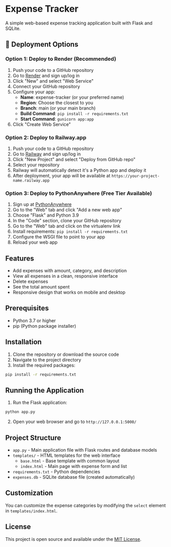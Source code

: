 # Expense Tracker

A simple web-based expense tracking application built with Flask and SQLite.

## 🚀 Deployment Options

### Option 1: Deploy to Render (Recommended)

1. Push your code to a GitHub repository
2. Go to [Render](https://render.com/) and sign up/log in
3. Click "New" and select "Web Service"
4. Connect your GitHub repository
5. Configure your app:
   - **Name**: expense-tracker (or your preferred name)
   - **Region**: Choose the closest to you
   - **Branch**: main (or your main branch)
   - **Build Command**: `pip install -r requirements.txt`
   - **Start Command**: `gunicorn app:app`
6. Click "Create Web Service"

### Option 2: Deploy to Railway.app

1. Push your code to a GitHub repository
2. Go to [Railway](https://railway.app/) and sign up/log in
3. Click "New Project" and select "Deploy from GitHub repo"
4. Select your repository
5. Railway will automatically detect it's a Python app and deploy it
6. After deployment, your app will be available at `https://your-project-name.railway.app`

### Option 3: Deploy to PythonAnywhere (Free Tier Available)

1. Sign up at [PythonAnywhere](https://www.pythonanywhere.com/)
2. Go to the "Web" tab and click "Add a new web app"
3. Choose "Flask" and Python 3.9
4. In the "Code" section, clone your GitHub repository
5. Go to the "Web" tab and click on the virtualenv link
6. Install requirements: `pip install -r requirements.txt`
7. Configure the WSGI file to point to your app
8. Reload your web app

## Features

- Add expenses with amount, category, and description
- View all expenses in a clean, responsive interface
- Delete expenses
- See the total amount spent
- Responsive design that works on mobile and desktop

## Prerequisites

- Python 3.7 or higher
- pip (Python package installer)

## Installation

1. Clone the repository or download the source code
2. Navigate to the project directory
3. Install the required packages:

```bash
pip install -r requirements.txt
```

## Running the Application

1. Run the Flask application:

```bash
python app.py
```

2. Open your web browser and go to `http://127.0.0.1:5000/`

## Project Structure

- `app.py` - Main application file with Flask routes and database models
- `templates/` - HTML templates for the web interface
  - `base.html` - Base template with common layout
  - `index.html` - Main page with expense form and list
- `requirements.txt` - Python dependencies
- `expenses.db` - SQLite database file (created automatically)

## Customization

You can customize the expense categories by modifying the `select` element in `templates/index.html`.

## License

This project is open source and available under the [MIT License](LICENSE).
